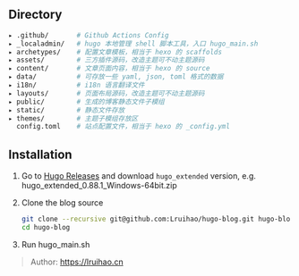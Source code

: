 ## Directory

```bash
▸ .github/       # Github Actions Config
▸ _localadmin/   # hugo 本地管理 shell 脚本工具，入口 hugo_main.sh
▸ archetypes/    # 配置文章模板，相当于 hexo 的 scaffolds
▸ assets/        # 三方插件源码，改造主题可不动主题源码
▸ content/       # 文章页面内容，相当于 hexo 的 source
▸ data/          # 可存放一些 yaml, json, toml 格式的数据
▸ i18n/          # i18n 语言翻译文件
▸ layouts/       # 页面布局源码，改造主题可不动主题源码
▸ public/        # 生成的博客静态文件子模组
▸ static/        # 静态文件存放
▸ themes/        # 主题子模组存放区
  config.toml    # 站点配置文件，相当于 hexo 的 _config.yml
```

## Installation

1. Go to [Hugo Releases](https://github.com/gohugoio/hugo/releases) and download `hugo_extended` version, e.g. hugo_extended_0.88.1_Windows-64bit.zip

2. Clone the blog source

   ```bash
   git clone --recursive git@github.com:Lruihao/hugo-blog.git hugo-blog
   cd hugo-blog
   ```

3. Run hugo_main.sh

> Author: https://lruihao.cn